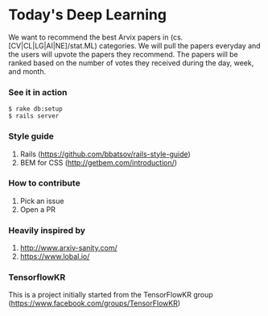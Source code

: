 # Today's Deep Learning

We want to recommend the best Arvix papers in (cs.[CV|CL|LG|AI|NE]/stat.ML) categories.
We will pull the papers everyday and the users will upvote the papers they recommend.
The papers will be ranked based on the number of votes they received during the day, week, and month.

### See it in action

```
$ rake db:setup
$ rails server
```

### Style guide

1. Rails (https://github.com/bbatsov/rails-style-guide)
2. BEM for CSS (http://getbem.com/introduction/)

### How to contribute

1. Pick an issue
2. Open a PR

### Heavily inspired by

1. http://www.arxiv-sanity.com/
2. https://www.lobal.io/

### TensorflowKR

This is a project initially started from the TensorFlowKR group (https://www.facebook.com/groups/TensorFlowKR)
